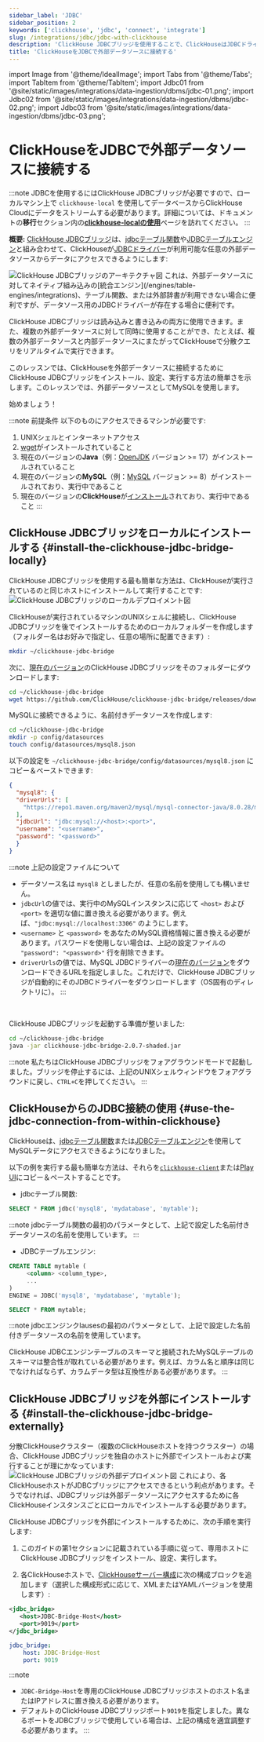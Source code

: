 ```yaml
---
sidebar_label: 'JDBC'
sidebar_position: 2
keywords: ['clickhouse', 'jdbc', 'connect', 'integrate']
slug: /integrations/jdbc/jdbc-with-clickhouse
description: 'ClickHouse JDBCブリッジを使用することで、ClickHouseはJDBCドライバーが利用可能な任意の外部データソースからデータにアクセスできます'
title: 'ClickHouseをJDBCで外部データソースに接続する'
---
```


import Image from '@theme/IdealImage';
import Tabs from '@theme/Tabs';
import TabItem from '@theme/TabItem';
import Jdbc01 from '@site/static/images/integrations/data-ingestion/dbms/jdbc-01.png';
import Jdbc02 from '@site/static/images/integrations/data-ingestion/dbms/jdbc-02.png';
import Jdbc03 from '@site/static/images/integrations/data-ingestion/dbms/jdbc-03.png';


# ClickHouseをJDBCで外部データソースに接続する

:::note
JDBCを使用するにはClickHouse JDBCブリッジが必要ですので、ローカルマシン上で `clickhouse-local` を使用してデータベースからClickHouse Cloudにデータをストリームする必要があります。詳細については、ドキュメントの**移行**セクション内の[**clickhouse-localの使用**](/integrations/migration/clickhouse-local-etl.md#example-2-migrating-from-mysql-to-clickhouse-cloud-with-the-jdbc-bridge)ページを訪れてください。
:::

**概要:** <a href="https://github.com/ClickHouse/clickhouse-jdbc-bridge" target="_blank">ClickHouse JDBCブリッジ</a>は、[jdbcテーブル関数](/sql-reference/table-functions/jdbc.md)や[JDBCテーブルエンジン](/engines/table-engines/integrations/jdbc.md)と組み合わせて、ClickHouseが<a href="https://en.wikipedia.org/wiki/JDBC_driver" target="_blank">JDBCドライバー</a>が利用可能な任意の外部データソースからデータにアクセスできるようにします:

<Image img={Jdbc01} size="lg" alt="ClickHouse JDBCブリッジのアーキテクチャ図" background='white'/>
これは、外部データソースに対してネイティブ組み込みの[統合エンジン](/engines/table-engines/integrations)、テーブル関数、または外部辞書が利用できない場合に便利ですが、データソース用のJDBCドライバーが存在する場合に便利です。

ClickHouse JDBCブリッジは読み込みと書き込みの両方に使用できます。また、複数の外部データソースに対して同時に使用することができ、たとえば、複数の外部データソースと内部データソースにまたがってClickHouseで分散クエリをリアルタイムで実行できます。

このレッスンでは、ClickHouseを外部データソースに接続するためにClickHouse JDBCブリッジをインストール、設定、実行する方法の簡単さを示します。このレッスンでは、外部データソースとしてMySQLを使用します。

始めましょう！

:::note 前提条件
以下のものにアクセスできるマシンが必要です:
1. UNIXシェルとインターネットアクセス
2. <a href="https://www.gnu.org/software/wget/" target="_blank">wget</a>がインストールされていること
3. 現在のバージョンの**Java**（例：<a href="https://openjdk.java.net" target="_blank">OpenJDK</a> バージョン >= 17）がインストールされていること
4. 現在のバージョンの**MySQL**（例：<a href="https://www.mysql.com" target="_blank">MySQL</a> バージョン >= 8）がインストールされており、実行中であること
5. 現在のバージョンの**ClickHouse**が[インストール](/getting-started/install/install.mdx)されており、実行中であること
:::

## ClickHouse JDBCブリッジをローカルにインストールする {#install-the-clickhouse-jdbc-bridge-locally}

ClickHouse JDBCブリッジを使用する最も簡単な方法は、ClickHouseが実行されているのと同じホストにインストールして実行することです:<Image img={Jdbc02} size="lg" alt="ClickHouse JDBCブリッジのローカルデプロイメント図" background='white'/>

ClickHouseが実行されているマシンのUNIXシェルに接続し、ClickHouse JDBCブリッジを後でインストールするためのローカルフォルダーを作成します（フォルダー名はお好みで指定し、任意の場所に配置できます）:
```bash
mkdir ~/clickhouse-jdbc-bridge
```

次に、<a href="https://github.com/ClickHouse/clickhouse-jdbc-bridge/releases/" target="_blank">現在のバージョン</a>のClickHouse JDBCブリッジをそのフォルダーにダウンロードします:

```bash
cd ~/clickhouse-jdbc-bridge
wget https://github.com/ClickHouse/clickhouse-jdbc-bridge/releases/download/v2.0.7/clickhouse-jdbc-bridge-2.0.7-shaded.jar
```

MySQLに接続できるように、名前付きデータソースを作成します:

 ```bash
 cd ~/clickhouse-jdbc-bridge
 mkdir -p config/datasources
 touch config/datasources/mysql8.json
 ```

以下の設定を `~/clickhouse-jdbc-bridge/config/datasources/mysql8.json` にコピー＆ペーストできます:

 ```json
 {
   "mysql8": {
   "driverUrls": [
     "https://repo1.maven.org/maven2/mysql/mysql-connector-java/8.0.28/mysql-connector-java-8.0.28.jar"
   ],
   "jdbcUrl": "jdbc:mysql://<host>:<port>",
   "username": "<username>",
   "password": "<password>"
   }
 }
 ```

:::note
上記の設定ファイルについて
- データソース名は `mysql8` としましたが、任意の名前を使用しても構いません。
- `jdbcUrl`の値では、実行中のMySQLインスタンスに応じて `<host>` および `<port>` を適切な値に置き換える必要があります。例えば、`"jdbc:mysql://localhost:3306"` のようにします。
- `<username>` と `<password>` をあなたのMySQL資格情報に置き換える必要があります。パスワードを使用しない場合は、上記の設定ファイルの `"password": "<password>"` 行を削除できます。
- `driverUrls`の値では、MySQL JDBCドライバーの<a href="https://repo1.maven.org/maven2/mysql/mysql-connector-java/" target="_blank">現在のバージョン</a>をダウンロードできるURLを指定しました。これだけで、ClickHouse JDBCブリッジが自動的にそのJDBCドライバーをダウンロードします（OS固有のディレクトリに）。
:::

<br/>

ClickHouse JDBCブリッジを起動する準備が整いました:
 ```bash
 cd ~/clickhouse-jdbc-bridge
 java -jar clickhouse-jdbc-bridge-2.0.7-shaded.jar
 ```
:::note
私たちはClickHouse JDBCブリッジをフォアグラウンドモードで起動しました。ブリッジを停止するには、上記のUNIXシェルウィンドウをフォアグラウンドに戻し、`CTRL+C`を押してください。
:::


## ClickHouseからのJDBC接続の使用 {#use-the-jdbc-connection-from-within-clickhouse}

ClickHouseは、[jdbcテーブル関数](/sql-reference/table-functions/jdbc.md)または[JDBCテーブルエンジン](/engines/table-engines/integrations/jdbc.md)を使用してMySQLデータにアクセスできるようになりました。

以下の例を実行する最も簡単な方法は、それらを[`clickhouse-client`](/interfaces/cli.md)または[Play UI](/interfaces/http.md)にコピー＆ペーストすることです。



- jdbcテーブル関数:

 ```sql
 SELECT * FROM jdbc('mysql8', 'mydatabase', 'mytable');
 ```
:::note
jdbcテーブル関数の最初のパラメータとして、上記で設定した名前付きデータソースの名前を使用しています。
:::



- JDBCテーブルエンジン:
 ```sql
 CREATE TABLE mytable (
      <column> <column_type>,
      ...
 )
 ENGINE = JDBC('mysql8', 'mydatabase', 'mytable');

 SELECT * FROM mytable;
 ```
:::note
 jdbcエンジンクlausesの最初のパラメータとして、上記で設定した名前付きデータソースの名前を使用しています。

 ClickHouse JDBCエンジンテーブルのスキーマと接続されたMySQLテーブルのスキーマは整合性が取れている必要があります。例えば、カラム名と順序は同じでなければならず、カラムデータ型は互換性がある必要があります。
:::







## ClickHouse JDBCブリッジを外部にインストールする {#install-the-clickhouse-jdbc-bridge-externally}

分散ClickHouseクラスター（複数のClickHouseホストを持つクラスター）の場合、ClickHouse JDBCブリッジを独自のホストに外部でインストールおよび実行することが理にかなっています:
<Image img={Jdbc03} size="lg" alt="ClickHouse JDBCブリッジの外部デプロイメント図" background='white'/>
これにより、各ClickHouseホストがJDBCブリッジにアクセスできるという利点があります。そうでなければ、JDBCブリッジは外部データソースにアクセスするために各ClickHouseインスタンスごとにローカルでインストールする必要があります。

ClickHouse JDBCブリッジを外部にインストールするために、次の手順を実行します:


1. このガイドの第1セクションに記載されている手順に従って、専用ホストにClickHouse JDBCブリッジをインストール、設定、実行します。

2. 各ClickHouseホストで、<a href="https://clickhouse.com/docs/operations/configuration-files/#configuration_files" target="_blank">ClickHouseサーバー構成</a>に次の構成ブロックを追加します（選択した構成形式に応じて、XMLまたはYAMLバージョンを使用します）:

<Tabs>
<TabItem value="xml" label="XML">

```xml
<jdbc_bridge>
   <host>JDBC-Bridge-Host</host>
   <port>9019</port>
</jdbc_bridge>
```

</TabItem>
<TabItem value="yaml" label="YAML">

```yaml
jdbc_bridge:
    host: JDBC-Bridge-Host
    port: 9019
```

</TabItem>
</Tabs>

:::note
   - `JDBC-Bridge-Host`を専用のClickHouse JDBCブリッジホストのホスト名またはIPアドレスに置き換える必要があります。
   - デフォルトのClickHouse JDBCブリッジポート`9019`を指定しました。異なるポートをJDBCブリッジで使用している場合は、上記の構成を適宜調整する必要があります。
:::


[//]: # (## 4. 追加情報)

[//]: # ()
[//]: # (TODO: )

[//]: # (- jdbcテーブル関数でスキーマをパラメータとして指定した方がよりパフォーマンスが良いことに言及してください&#40;毎回クエリが2つにならない&#41;)

[//]: # ()
[//]: # (- ad hocクエリとテーブルクエリ、保存されたクエリ、名前付きクエリについて言及してください)

[//]: # ()
[//]: # (- insert into について言及してください)
